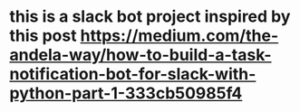 # this is a slack bot project inspired by this post https://medium.com/the-andela-way/how-to-build-a-task-notification-bot-for-slack-with-python-part-1-333cb50985f4
